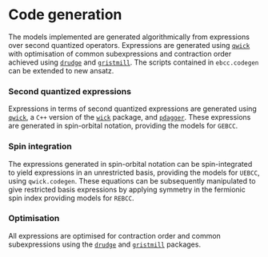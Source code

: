 # Code generation

The models implemented are generated algorithmically from expressions over second quantized operators. Expressions are generated using [`qwick`](https://github.com/obackhouse/qwick) with optimisation of common subexpressions and contraction order achieved using [`drudge`](https://github.com/tschijnmo/drudge) and [`gristmill`](https://github.com/tschijnmo/gristmill). The scripts contained in `ebcc.codegen` can be extended to new ansatz.

### Second quantized expressions

Expressions in terms of second quantized expressions are generated using [`qwick`](https://github.com/obackhouse/qwick), a `C++` version of the [`wick`](https://github.com/awhite862/wick) package, and [`pdagger`](https://github.com/edeprince3/pdaggerq). These expressions are generated in spin-orbital notation, providing the models for `GEBCC`.

### Spin integration

The expressions generated in spin-orbital notation can be spin-integrated to yield expressions in an unrestricted basis, providing the models for `UEBCC`, using `qwick.codegen`. These equations can be subsequently manipulated to give restricted basis expressions by applying symmetry in the fermionic spin index providing models for `REBCC`.

### Optimisation

All expressions are optimised for contraction order and common subexpressions using the [`drudge`](https://github.com/tschijnmo/drudge) and [`gristmill`](https://github.com/tschijnmo/gristmill) packages.
